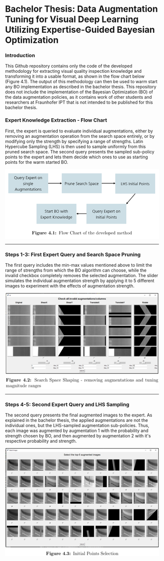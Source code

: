 # Bachelor Thesis: Data Augmentation Tuning for Visual Deep Learning Utilizing Expertise-Guided Bayesian Optimization

### Introduction
This Github repository contains only the code of the developed methodology for extracting visual quality inspection knowledge and transforming it into a usable format, as shown in the flow chart below (Figure 4.1). The output of this methodology can then be used to warm start any BO implementation as described in the bachelor thesis. This repository does not include the implementation of the Bayesian Optimization (BO) of the data augmentation policies, as it contains work of other students and researchers at Fraunhofer IPT that is not intended to be published for this bachelor thesis.

### Expert Knowledge Extraction - Flow Chart
First, the expert is queried to evaluate individual augmentations, either by removing an augmentation operation from the search space entirely, or by modifying only the strength by specifying a range of strengths.
Latin Hypercube Sampling (LHS) is then used to sample uniformly from this pruned search space.
The second query presents the sampled sub-policy points to the expert and lets them decide which ones to use as starting points for the warm started BO.

![Figure 4.1](data\bachelor-thesis-figures\flow-chart.png)

---

### Steps 1-3: First Expert Query and Search Space Pruning
The first query includes the min-max values mentioned above to limit the range of strengths from which the BO algorithm can choose, while the invalid checkbox completely removes the selected augmentation. The slider simulates the individual augmentation strength by applying it to 5 different images to experiment with the effects of augmentation strength.

![Figure 4.2](data\bachelor-thesis-figures\search-space-shaping.png)

---

### Steps 4-5: Second Expert Query and LHS Sampling
The second query presents the final augmented images to the expert. As explained in the bachelor thesis, the applied augmentations are not the individual ones, but the LHS-sampled augmentation sub-policies. Thus, each image was augmented by augmentation 1 with the probability and strength chosen by BO, and then augmented by augmentation 2 with it's respective probability and strength.

![Figure 4.3](data\bachelor-thesis-figures\initial-points.png)